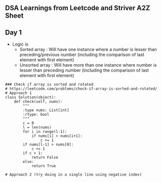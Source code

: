 ## DSA Learnings from Leetcode and Striver A2Z Sheet

## Day 1
* Logic is
    * Sorted array : Will have one instance where a number is lesser than preceding/previous number (including the comparison of last element with first element)
    * Unsorted array :  Will have more than one instance where number is lesser than preceding number
    (including the comparison of last element with first element)

```
### Check if array is sorted and rotated
# https://leetcode.com/problems/check-if-array-is-sorted-and-rotated/
# Approach 1
class Solution(object):
    def check(self, nums):
        """
        :type nums: List[int]
        :rtype: bool
        """
        c = 0
        l = len(nums)
        for i in range(l-1):
            if nums[i] > nums[i+1]:
                c += 1
        if nums[l-1] > nums[0]:
            c += 1
        if c > 1:
            return False
        else:
            return True

# Approach 2 (try doing in a single line using negative index)

```

